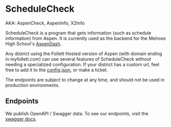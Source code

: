 # ScheduleCheck
AKA: AspenCheck, AspenInfo, X2Info

ScheduleCheck is a program that gets information (such as schedule information) from Aspen. It is currently used as the backend for the Melrose High School's [AspenDash](https://aspen.studenttech.tk).

Any district using the Follett Hosted version of Aspen (with domain ending in myfollett.com) can use several features of ScheduleCheck without needing a specialized configuration.
If your district has a custom url, feel free to add it to the [config.json](https://github.com/ClassyCreations/ScheduleCheck/blob/master/src/main/resources/config.json), or make a ticket.

The endpoints are subject to change at any time, and should not be used in production environments.

## Endpoints
We publish OpenAPI / Swagger data. To see our endpoints, visit the [swagger docs](https://aspencheck.herokuapp.comapi/v1/swagger-ui.html).
